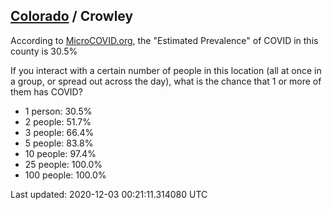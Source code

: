 
## [Colorado](/united-states/colorado) / Crowley

According to [MicroCOVID.org](http://microcovid.org),
the "Estimated Prevalence" of COVID in this county is 30.5%

If you interact with a certain number of people in this location
(all at once in a group, or spread out across the day), what is the chance that
1 or more of them has COVID?

- 1 person: 30.5%
- 2 people: 51.7%
- 3 people: 66.4%
- 5 people: 83.8%
- 10 people: 97.4%
- 25 people: 100.0%
- 100 people: 100.0%

Last updated: 2020-12-03 00:21:11.314080 UTC

